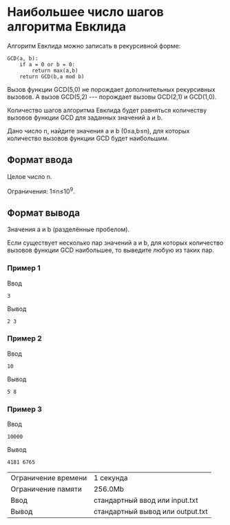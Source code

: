 # Наибольшее число шагов алгоритма Евклида

Алгоритм Евклида можно записать в рекурсивной форме:

    GCD(a, b):
        if a = 0 or b = 0:
            return max(a,b)
        return GCD(b,a mod b)

Вызов функции GCD(5,0) не порождает дополнительных рекурсивных вызовов. А вызов GCD(5,2) --- порождает вызовы GCD(2,1) и GCD(1,0).

Количество шагов алгоритма Евклида будет равняться количеству вызовов функции GCD для заданных значений a и b.

Дано число n, найдите значения a и b (0≤a,b≤n), для которых количество вызовов функции GCD будет наибольшим.

## Формат ввода

Целое число n.

Ограничения: 1≤n≤10<sup>9</sup>.

## Формат вывода

Значения a и b (разделённые пробелом).

Если существует несколько пар значений a и b, для которых количество вызовов функции GCD наибольшее, то выведите любую из таких пар.

### Пример 1

Ввод

    3
    

Вывод

    2 3
    

### Пример 2

Ввод

    10
    

Вывод

    5 8
    

### Пример 3

Ввод

    10000
    

Вывод

    4181 6765
    

<table>
 <tr class="time-limit">
    <td class="property-title">Ограничение времени</td>
    <td>1&nbsp;секунда</td>
 </tr>
 <tr class="memory-limit">
    <td class="property-title">Ограничение памяти</td>
    <td>256.0Mb</td>
 </tr>
 <tr class="input-file">
    <td class="property-title">Ввод</td>
    <td colspan="1">стандартный ввод или input.txt</td>
 </tr>
 <tr class="output-file">
    <td class="property-title">Вывод</td>
    <td colspan="1">стандартный вывод или output.txt</td>
 </tr>
</table>

